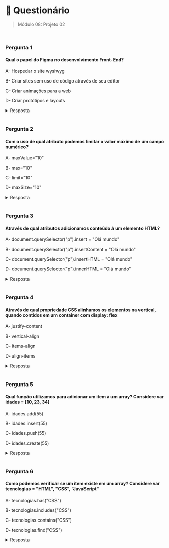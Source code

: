 # 📌 Questionário
> Módulo 08: Projeto 02

<br>

### Pergunta 1
#### Qual o papel do Figma no desenvolvimento Front-End?
A- Hospedar o site wysiwyg

B- Criar sites sem uso de código através de seu editor

C- Criar animações para a web

D- Criar protótipos e layouts

<details>
    <summary>Resposta</summary>

    Criar protótipos e layouts

    A resposta correta é "Criar protótipos e layouts". Embora o Figma possa ser usado para criar animações em um design, esse não é seu principal papel no desenvolvimento Front-End.

</details>

<br>

### Pergunta 2
#### Com o uso de qual atributo podemos limitar o valor máximo de um campo numérico?
A- maxValue="10"

B- max="10"

C- limit="10"

D- maxSize="10"

<details>
    <summary>Resposta</summary>
    
    max="10"

    A resposta correta é "max="10". Quando você define o atributo "max" em um elemento de entrada numérica (como <input type="number">), você está especificando o valor máximo que o usuário pode inserir nesse campo. Por exemplo, se você definir max="10", isso significa que o usuário só pode inserir valores numéricos que sejam menores ou iguais a 10.
    
</details>

<br>


### Pergunta 3
#### Através de qual atributos adicionamos conteúdo à um elemento HTML?
A- document.querySelector("p").insert = "Olá mundo"

B- document.querySelector("p").insertContent = "Olá mundo"

C- document.querySelector("p").insertHTML = "Olá mundo"

D- document.querySelector("p").innerHTML = "Olá mundo"

<details>
    <summary>Resposta</summary>
    
    document.querySelector("p").innerHTML = "Olá mundo"

    A única opção correta é document.querySelector("p").innerHTML = "Olá mundo" pois é a forma correta de adicionar conteúdo ao elemento HTML selecionado. A propriedade innerHTML permite inserir e manipular o conteúdo HTML dentro de um elemento, substituindo o conteúdo existente pelo novo conteúdo especificado.

</details>

<br>

### Pergunta 4
#### Através de qual propriedade CSS alinhamos os elementos na vertical, quando contidos em um container com display: flex
A- justify-content

B- vertical-align

C- items-align

D- align-items


<details>
    <summary>Resposta</summary>
    
    align-items

    A resposta correta é "align-items". A propriedade align-items é usada para alinhar os elementos verticalmente dentro de um container com display: flex. Essa propriedade permite controlar o alinhamento dos itens ao longo do eixo transversal (vertical) do container flexível.
</details>

<br>

### Pergunta 5
#### Qual função utilizamos para adicionar um item à um array? Considere var idades = [10, 23, 34]
A- idades.add(55)

B- idades.insert(55)

C- idades.push(55)

D- idades.create(55)

<details>
    <summary>Resposta</summary>
    
    idades.push(55)

    A resposta correta é "idades.push(55)". Essa é a função adequada para adicionar o valor 55 como um novo item ao array idades. O método push adiciona um ou mais elementos ao final do array.


</details>

<br>

### Pergunta 6
#### Como podemos verificar se um item existe em um array? Considere var tecnologias = "HTML", "CSS", "JavaScript"
A- tecnologias.has("CSS")

B- tecnologias.includes("CSS")

C- tecnologias.contains("CSS")

D- tecnologias.find("CSS")

<details>
    <summary>Resposta</summary>
    
    tecnologias.includes("CSS")

    A resposta correta é "tecnologias.includes("CSS")". Essa é a forma correta de verificar se o item "CSS" existe no array tecnologias. O método includes retorna true se o item for encontrado no array e false caso contrário.

</details>